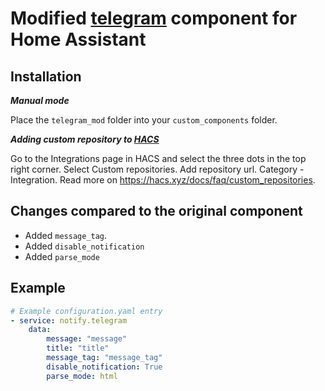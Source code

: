 # Modified [telegram](https://www.home-assistant.io/integrations/telegram/) component for Home Assistant

## Installation
*__Manual mode__*

Place the `telegram_mod` folder into your `custom_components` folder.

*__Adding custom repository to [HACS](https://hacs.xyz/)__*

Go to the Integrations page in HACS and select the three dots in the top right corner. Select Custom repositories.
Add repository url. Category - Integration. Read more on https://hacs.xyz/docs/faq/custom_repositories.

## Changes compared to the original component

* Added `message_tag`.
* Added `disable_notification`
* Added `parse_mode`

## Example
```yaml
# Example configuration.yaml entry
- service: notify.telegram
	data:
		message: "message"
		title: "title"
		message_tag: "message_tag"
		disable_notification: True
		parse_mode: html
```
